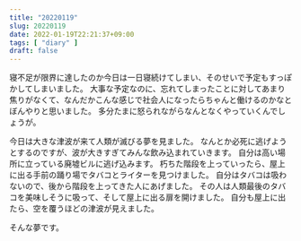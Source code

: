 ```yaml
---
title: "20220119"
slug: 20220119
date: 2022-01-19T22:21:37+09:00
tags: [ "diary" ]
draft: false
---
```


寝不足が限界に達したのか今日は一日寝続けてしまい、そのせいで予定もすっぽかしてしまいました。
大事な予定なのに、忘れてしまったことに対してあまり焦りがなくて、なんだかこんな感じで社会人になったらちゃんと働けるのかなとぼんやりと思いました。
多分たまに怒られながらなんとなくやっていくんでしょうが。

今日は大きな津波が来て人類が滅びる夢を見ました。
なんとか必死に逃げようとするのですが、波が大きすぎてみんな飲み込まれていきます。
自分は高い場所に立っている廃墟ビルに逃げ込みます。
朽ちた階段を上っていったら、屋上に出る手前の踊り場でタバコとライターを見つけました。
自分はタバコは吸わないので、後から階段を上ってきた人にあげました。
その人は人類最後のタバコを美味しそうに吸って、そして屋上に出る扉を開けました。
自分も屋上に出たら、空を覆うほどの津波が見えました。

そんな夢です。